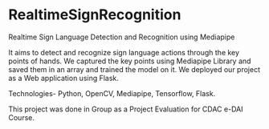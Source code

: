 # RealtimeSignRecognition
Realtime Sign Language Detection and Recognition using Mediapipe

It aims to detect and recognize sign language actions through the key points of hands. We captured the key points using Mediapipe Library and saved them in an array and trained the model on it. We deployed our project as a Web application using Flask.

Technologies- Python, OpenCV, Mediapipe, Tensorflow, Flask.

This project was done in Group as a Project Evaluation for CDAC e-DAI Course.
